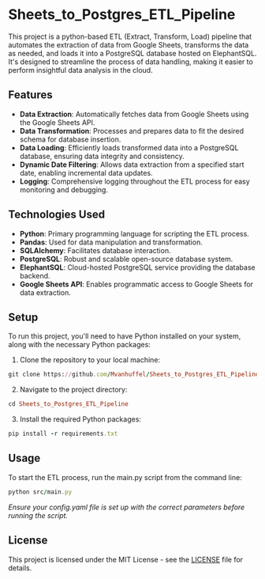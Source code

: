 # Sheets_to_Postgres_ETL_Pipeline

This project is a python-based ETL (Extract, Transform, Load) pipeline that automates the extraction of data from Google Sheets, transforms the data as needed, and loads it into a PostgreSQL database hosted on ElephantSQL. It's designed to streamline the process of data handling, making it easier to perform insightful data analysis in the cloud.

## Features
- **Data Extraction**: Automatically fetches data from Google Sheets using the Google Sheets API.
- **Data Transformation**: Processes and prepares data to fit the desired schema for database insertion.
- **Data Loading**: Efficiently loads transformed data into a PostgreSQL database, ensuring data integrity and consistency.
- **Dynamic Date Filtering**: Allows data extraction from a specified start date, enabling incremental data updates.
- **Logging**: Comprehensive logging throughout the ETL process for easy monitoring and debugging.

## Technologies Used
- **Python**: Primary programming language for scripting the ETL process.
- **Pandas**: Used for data manipulation and transformation.
- **SQLAlchemy**: Facilitates database interaction.
- **PostgreSQL**: Robust and scalable open-source database system.
- **ElephantSQL**: Cloud-hosted PostgreSQL service providing the database backend.
- **Google Sheets API**: Enables programmatic access to Google Sheets for data extraction.

## Setup
To run this project, you'll need to have Python installed on your system, along with the necessary Python packages:

1. Clone the repository to your local machine:
```ruby
git clone https://github.com/Mvanhuffel/Sheets_to_Postgres_ETL_Pipeline.git
```

2. Navigate to the project directory:
```ruby
cd Sheets_to_Postgres_ETL_Pipeline
```

3. Install the required Python packages:
```ruby
pip install -r requirements.txt
```

## Usage
To start the ETL process, run the main.py script from the command line:
```ruby
python src/main.py
```
*Ensure your config.yaml file is set up with the correct parameters before running the script.*

## License
This project is licensed under the MIT License - see the [LICENSE](https://www.mit.edu/~amini/LICENSE.md) file for details.

